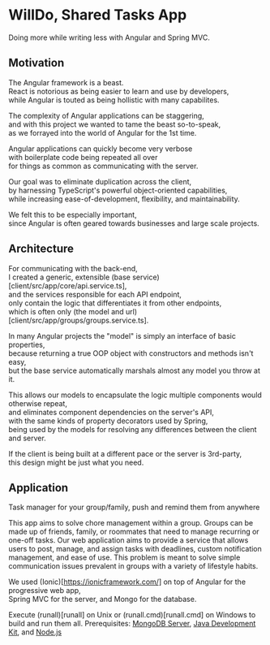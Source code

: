 # WillDo, Shared Tasks App
Doing more while writing less with Angular and Spring MVC.

## Motivation
The Angular framework is a beast.<br/>
React is notorious as being easier to learn and use by developers,<br/>
while Angular is touted as being hollistic with many capabilites.

The complexity of Angular applications can be staggering,<br/>
and with this project we wanted to tame the beast so-to-speak,<br/>
as we forrayed into the world of Angular for the 1st time.

Angular applications can quickly become very verbose<br/>
with boilerplate code being repeated all over<br/>
for things as common as communicating with the server.

Our goal was to eliminate duplication across the client,<br/>
by harnessing TypeScript's powerful object-oriented capabilities,<br/>
while increasing ease-of-development, flexibility, and maintainability.

We felt this to be especially important,<br/>
since Angular is often geared towards businesses and large scale projects.

## Architecture
For communicating with the back-end,<br/>
I created a generic, extensible (base service)[client/src/app/core/api.service.ts],<br/>
and the services responsible for each API endpoint,<br/>
only contain the logic that differentiates it from other endpoints,<br/>
which is often only (the model and url)[client/src/app/groups/groups.service.ts].

In many Angular projects the "model" is simply an interface of basic properties,<br/>
because returning a true OOP object with constructors and methods isn't easy,<br/>
but the base service automatically marshals almost any model you throw at it.

This allows our models to encapsulate the logic multiple components would otherwise repeat,<br/>
and eliminates component dependencies on the server's API,<br/>
with the same kinds of property decorators used by Spring,<br/>
being used by the models for resolving any differences between the client and server.

If the client is being built at a different pace or the server is 3rd-party,<br/>
this design might be just what you need.

## Application
Task manager for your group/family, push and remind them from anywhere

This app aims to solve chore management within a group. Groups can be made up of friends, family, or roommates that need to manage recurring or one-off tasks. Our web application aims to provide a service that allows users to post, manage, and assign tasks with deadlines, custom notification management, and ease of use. This problem is meant to solve simple communication issues prevalent in groups with a variety of lifestyle habits.

We used (Ionic)[https://ionicframework.com/] on top of Angular for the progressive web app,<br/>
Spring MVC for the server, and Mongo for the database.

Execute (runall)[runall] on Unix or (runall.cmd)[runall.cmd] on Windows to build and run them all.
Prerequisites: [MongoDB Server](https://www.mongodb.com/download-center/community), [Java Development Kit](http://jdk.java.net/13/), and [Node.js](https://nodejs.org/en/download/)
